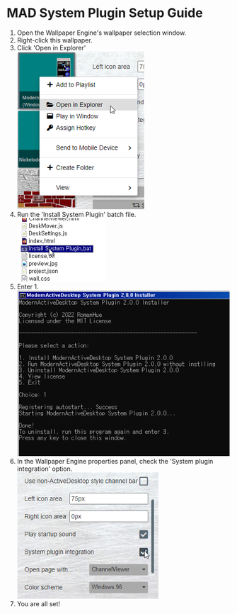 # MAD System Plugin Setup Guide
1. Open the Wallpaper Engine's wallpaper selection window.
2. Right-click this wallpaper.
3. Click 'Open in Explorer'  
![Step 2-3](images/sysplug1.png)
4. Run the 'Install System Plugin' batch file.  
![Step 4](images/sysplug2.png)
5. Enter 1.  
![Step 5](images/sysplug3.png)
6. In the Wallpaper Engine properties panel, check the 'System plugin integration' option.  
![Step 6](images/sysplug4.png)
7. You are all set!